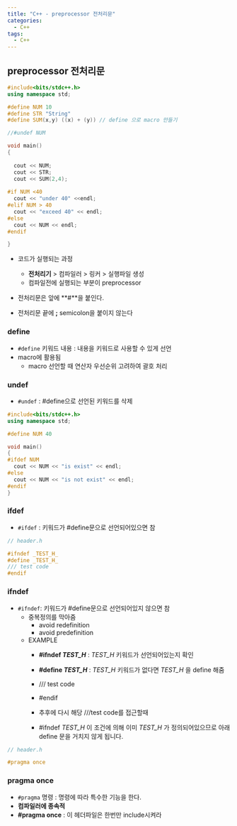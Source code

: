 ```yaml
---
title: "C++ - preprocessor 전처리문"
categories:
  - C++
tags:
  - C++
---
```


## preprocessor 전처리문

```c++
#include<bits/stdc++.h>
using namespace std;

#define NUM 10
#define STR "String"
#define SUM(x,y) ((x) + (y)) // define 으로 macro 만들기

//#undef NUM

void main()
{
  
  cout << NUM;
  cout << STR;
  cout << SUM(2,4);
  
#if NUM <40
  cout << "under 40" <<endl;
#elif NUM > 40
  cout << "exceed 40" << endl;
#else
  cout << NUM << endl;
#endif

}
```

- 코드가 실행되는 과정
    - **전처리기** > 컴파일러 > 링커 > 실행파일 생성
    - 컴파일전에 실행되는 부분이 preprocessor

- 전처리문은 앞에 **#**을 붙인다.
- 전처리문 끝에 **;** semicolon을 붙이지 않는다

### define 
- `#define` 키워드 내용 : 내용을 키워드로 사용할 수 있게 선언
- macro에 활용됨 
  - macro 선언할 때 연산자 우선순위 고려하여 괄호 처리

### undef 
- `#undef` : #define으로 선언된 키워드를 삭제


```c++
#include<bits/stdc++.h>
using namespace std;

#define NUM 40

void main()
{
#ifdef NUM
  cout << NUM << "is exist" << endl;
#else 
  cout << NUM << "is not exist" << endl;
#endif
}
```

### ifdef
- `#ifdef` : 키워드가 #define문으로 선언되어있으면 참


```c++
// header.h

#ifndef _TEST_H_
#define _TEST_H_
/// test code
#endif
```

### ifndef
- `#ifndef`: 키워드가 #define문으로 선언되어있지 않으면 참
  - 중복정의를 막아줌 
    - avoid redefinition
    - avoid predefinition
  - EXAMPLE
    - **#ifndef _TEST_H_** : _TEST_H_ 키워드가 선언되어있는지 확인
    - **#define _TEST_H_** : _TEST_H_ 키워드가 없다면 _TEST_H_ 을 define 해줌
    - /// test code
    - #endif

    - 추후에 다시 해당 ///test code를 접근할때 
    - #ifndef _TEST_H_ 이 조건에 의해 이미 _TEST_H_ 가 정의되어있으므로 아래 define 문을 거치지 않게 됩니다.


```c++
// header.h

#pragma once
```

### pragma once
- `#pragma` 명령 : 명령에 따라 특수한 기능을 한다. 
- **컴파일러에 종속적** 
- **#pragma once** : 이 헤더파일은 한번만 include시켜라
